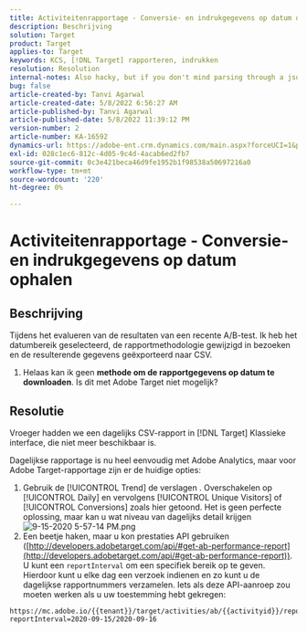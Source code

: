```yaml
---
title: Activiteitenrapportage - Conversie- en indrukgegevens op datum ophalen
description: Beschrijving
solution: Target
product: Target
applies-to: Target
keywords: KCS, [!DNL Target] rapporteren, indrukken
resolution: Resolution
internal-notes: Also hacky, but if you don't mind parsing through a json file for the data, the UI makes a request to get that daily data when you load the trend report above you could grab. If you monitor the network calls it should be one with the file name of performance.at.json.
bug: false
article-created-by: Tanvi Agarwal
article-created-date: 5/8/2022 6:56:27 AM
article-published-by: Tanvi Agarwal
article-published-date: 5/8/2022 11:39:12 PM
version-number: 2
article-number: KA-16592
dynamics-url: https://adobe-ent.crm.dynamics.com/main.aspx?forceUCI=1&pagetype=entityrecord&etn=knowledgearticle&id=8a5720f9-9bce-ec11-a7b5-0022480a8d10
exl-id: 028c1ec6-812c-4d05-9c4d-4acab6ed2fb7
source-git-commit: 0c3e421beca46d9fe1952b1f98538a50697216a0
workflow-type: tm+mt
source-wordcount: '220'
ht-degree: 0%

---
```


# Activiteitenrapportage - Conversie- en indrukgegevens op datum ophalen

## Beschrijving


Tijdens het evalueren van de resultaten van een recente A/B-test. Ik heb het datumbereik geselecteerd, de rapportmethodologie gewijzigd in bezoeken en de resulterende gegevens geëxporteerd naar CSV.

1. Helaas kan ik geen <b>methode om de rapportgegevens op datum te downloaden</b>. Is dit met Adobe Target niet mogelijk?





## Resolutie


Vroeger hadden we een dagelijks CSV-rapport in [!DNL Target] Klassieke interface, die niet meer beschikbaar is.



Dagelijkse rapportage is nu heel eenvoudig met Adobe Analytics, maar voor Adobe Target-rapportage zijn er de huidige opties:

1. Gebruik de [!UICONTROL Trend] de verslagen . Overschakelen op [!UICONTROL Daily] en vervolgens [!UICONTROL Unique Visitors] of [!UICONTROL Conversions] zoals hier getoond. Het is geen perfecte oplossing, maar kan u wat niveau van dagelijks detail krijgen ![9-15-2020 5-57-14 PM.png](https://experienceleaguecommunities.adobe.com/t5/image/serverpage/image-id/26856iB79D1F7E2EB217FD/image-size/medium?v=1.0&amp;amp;px=400)
2. Een beetje haken, maar u kon prestaties API gebruiken ([http://developers.adobetarget.com/api/#get-ab-performance-report](http://developers.adobetarget.com/api/#get-ab-performance-report)). U kunt een `reportInterval` om een specifiek bereik op te geven. Hierdoor kunt u elke dag een verzoek indienen en zo kunt u de dagelijkse rapportnummers verzamelen. Iets als deze API-aanroep zou moeten werken als u uw toestemming hebt gekregen:



```
https://mc.adobe.io/{{tenant}}/target/activities/ab/{{activityid}}/report/performance?reportInterval=2020-09-15/2020-09-16
```
